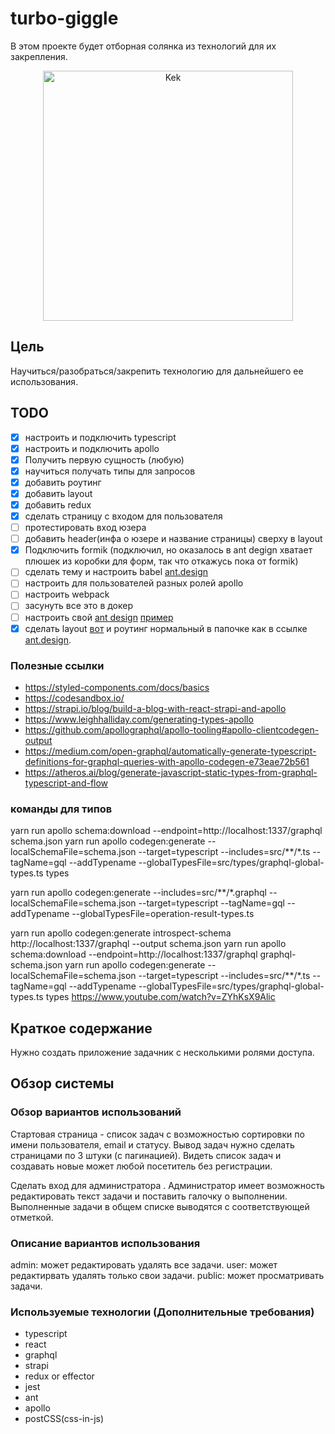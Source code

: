 # turbo-giggle
В этом проекте будет отборная солянка из технологий для их закрепления.
<p align="center">
   <img src="https://pbs.twimg.com/media/ES0MiVVXkAE_v-f?format=jpg&name=small" width="400" alt="Kek" />
</p>

## Цель

Научиться/разобраться/закрепить технологию для дальнейшего ее использования.

## TODO
- [x] настроить и подключить typescript
- [x] настроить и подключить apollo
- [x] Получить первую  сущность (любую)
- [x] научиться получать типы для запросов
- [x] добавить роутинг
- [x] добавить layout
- [x] добавить redux
- [x] сделать страницу с входом для пользователя 
- [ ] протестировать вход юзера 
- [ ] добавить header(инфа о юзере и название страницы) сверху  в layout
- [x] Подключить formik (подключил, но оказалось в ant degign хватает плюшек из коробки для форм, так что откажусь пока от formik)
- [ ] сделать тему и настроить babel [ant.design](https://ant.design/docs/react/use-in-typescript)
- [ ] настроить для пользователей разных ролей apollo
- [ ] настроить webpack
- [ ] засунуть все это в докер
- [ ] настроить свой [ant design](https://medium.com/@hydrock/%D0%BA%D0%B0%D0%BA-%D0%BA%D0%B0%D1%81%D1%82%D0%BE%D0%BC%D0%B8%D0%B7%D0%B8%D1%80%D0%BE%D0%B2%D0%B0%D1%82%D1%8C-ant-design-%D0%B8%D1%81%D0%BF%D0%BE%D0%BB%D1%8C%D0%B7%D1%83%D1%8F-react-webpack-%D0%BF%D0%BE%D1%82%D0%B5%D1%80%D1%8F%D0%BD%D0%BD%D0%B0%D1%8F-%D0%B8%D1%81%D1%82%D1%80%D1%83%D0%BA%D1%86%D0%B8%D1%8F-b3d90958eaec) [пример](https://github.com/ant-design/ant-design-pro/blob/master/src/layouts/BasicLayout.tsx)
- [x] сделать  layout [вот](https://v1.pro.ant.design/docs/router-and-nav) и  роутинг нормальный в папочке как в ссылке [ant.design](https://pro.ant.design/docs/router-and-nav).

### Полезные ссылки 

 - https://styled-components.com/docs/basics
 - https://codesandbox.io/
 - https://strapi.io/blog/build-a-blog-with-react-strapi-and-apollo
 - https://www.leighhalliday.com/generating-types-apollo
 - https://github.com/apollographql/apollo-tooling#apollo-clientcodegen-output
 - https://medium.com/open-graphql/automatically-generate-typescript-definitions-for-graphql-queries-with-apollo-codegen-e73eae72b561
 - https://atheros.ai/blog/generate-javascript-static-types-from-graphql-typescript-and-flow
### команды для типов
yarn run apollo schema:download --endpoint=http://localhost:1337/graphql schema.json
 yarn run apollo codegen:generate --localSchemaFile=schema.json --target=typescript --includes=src/**/*.ts --tagName=gql --addTypename --globalTypesFile=src/types/graphql-global-types.ts types


yarn run apollo codegen:generate --includes=src/**/*.graphql --localSchemaFile=schema.json --target=typescript --tagName=gql --addTypename --globalTypesFile=operation-result-types.ts

yarn run apollo codegen:generate introspect-schema http://localhost:1337/graphql --output schema.json
 yarn run apollo schema:download --endpoint=http://localhost:1337/graphql graphql-schema.json
 yarn run apollo codegen:generate --localSchemaFile=schema.json --target=typescript --includes=src/**/*.ts --tagName=gql --addTypename --globalTypesFile=src/types/graphql-global-types.ts types
 https://www.youtube.com/watch?v=ZYhKsX9Alic
## Краткое содержание

Нужно создать приложение задачник с несколькими ролями доступа.

## Обзор системы

### Обзор вариантов использований

Стартовая страница - список задач с возможностью сортировки по имени пользователя, email и статусу. Вывод задач нужно сделать страницами по 3 штуки (с пагинацией). Видеть список задач и создавать новые может любой посетитель без регистрации.

Сделать вход для администратора . Администратор имеет возможность редактировать текст задачи и поставить галочку о выполнении. Выполненные задачи в общем списке выводятся с соответствующей отметкой.

### Описание вариантов использования

admin: может редактировать удалять все задачи.
user: может редактирвать удалять только свои задачи.
public: может просматривать задачи.


### Используемые технологии (Дополнительные требования)
- typescript
- react
- graphql
- strapi
- redux or effector
- jest
- ant
- apollo
- postCSS(css-in-js)

